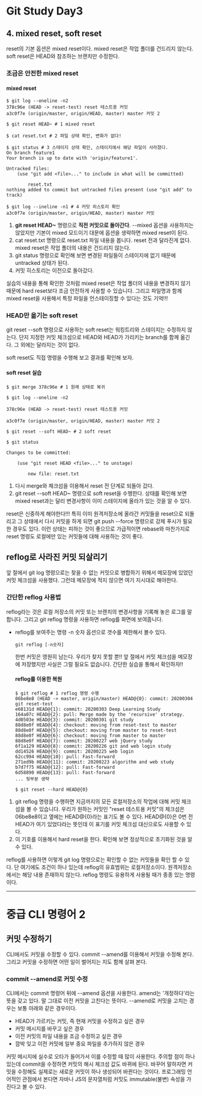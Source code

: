 # Git Study Day3

## 4. mixed reset, soft reset

reset의 기본 옵션은 mixed reset이다. mixed reset은 작업 폴더를 건드리지 않는다. soft reset은 HEAD와 참조하는 브랜치만 수정한다.

### 조금은 안전한 mixed reset

#### mixed reset

```
$ git log --oneline -n2
378c96e (HEAD -> reset-test) reset 테스트용 커밋
a3c0f7e (origin/master, origin/HEAD, master) master 커밋 2

$ git reset HEAD~ # 1 mixed reset

$ cat reset.txt # 2 파일 상태 확인, 변화가 없다!

$ git status # 3 스테이지 상태 확인, 스테이지에서 해당 파일이 사라졌다.
On branch feature1
Your branch is up to date with 'origin/feature1'.

Untracked files:
	(use "git add <file>..." to include in what will be committed)
		
		reset.txt
nothing added to commit but untracked files present (use "git add" to track)

$ git log --ineline -n1 # 4 커밋 히스토리 확인
a3c0f7e (origin/master, origin/HEAD, master) master 커밋
```

1. **git reset HEAD~** 명령으로 **직전 커밋으로 돌아간다**. --mixed 옵션을 사용하지는 않았지만 기본이 mixed 모드이기 대문에 옵션을 생략하면 mixed reset이 된다.
2. cat reset.txt 명령으로 reset.txt 파일 내용을 봅니다. reset 전과 달라진게 없다. mixed reset은 작업 폴더의 내용은 건드리지 않는다.
3. git status 명령으로 확인해 보면 변경된 파일들이 스테이지에 없기 때문에 untracked 상태가 된다. 
4. 커밋 히스토리는 이전으로 돌아갔다.

실습의 내용을 통해 확인한 것처럼 mixed reset은 작업 폴더의 내용을 변경하지 않기 때문에 hard reset보다 조금 안전하게 사용할 수 있습니다. 그리고 파일명과 함께 mixed reset을 사용해서 특정 파일을 언스테이징할 수 있다는 것도 기억!!!

### HEAD만 옮기는 soft reset

git reset --soft 명령으로 사용하는 soft reset는 워킹트리와 스테이지는 수정하지 않는다. 단지 지정한 커밋 체크섬으로 HEAD와 HEAD가 가리키는 branch를 함께 옮긴다. 그 외에는 달라지는 것이 없다.

soft reset도 직접 명령을 수행해 보고 결과를 확인해 보자.

#### soft reset 실습

```
$ git merge 378c96e # 1 원래 상태로 복귀

$ git log --oneline -n2

378c96e (HEAD -> reset-test) reset 테스트용 커밋

a3c0f7e (origin/master, origin/HEAD, master) master 커밋 2

$ git reset --soft HEAD~ # 2 soft reset

$ git status

Changes to be committed:

	(use "git reset HEAD <file>..." to unstage)

		new file: reset.txt
```

1. 다시 merge와 체크섬을 이용해서 reset 전 단계로 되돌아 갔다.
2. git reset --soft HEAD~ 명령으로 soft reset을 수행한다. 상태를 확인해 보면 mixed reset과는 달리 변경사항이 이미 스테이지에 올라가 있는 것을 알 수 있다.

reset은 신중하게 해야한다!!! 특히 이미 원격저장소에 올라간 커밋들을 reset으로 되돌리고 그 상태에서 다시 커밋을 하게 되면 git push --force 명령으로 강제 푸시가 필요한 경우도 있다. 이런 상태는 피하는 것이 좋으므로 가급적이면 rebase와 마찬가지로 reset 명령도 로컬에만 있는 커밋들에 대해 사용하는 것이 좋다.

## reflog로 사라진 커밋 되살리기

앞 절에서 git log 명령으로는 찾을 수 없는 커밋으로 병합하기 위해서 메모장에 있었던 커밋 체크섬을 사용했다. 그런데 메모장에 적지 않으면 여기 지시대로 해야한다.

### 간단한 reflog 사용법

reflog라는 것은 로컬 저장소의 커밋 또는 브랜치의 변경사항을 기록해 놓은 로그를 말합니다. 그리고 git reflog 명령을 사용하면 reflog를 화면에 보여줍니다.

- reflog를 보여주는 명령 -n 숫자 옵션으로 갯수를 제한해서 볼수 있다.

  ```
  git reflog [-n숫자]
  ```

  한번 커밋은 영원히 남는다. 우리가 찾지 못할 뿐!! 앞 절에서 커밋 체크섬을 메모장에 저장했지만 사실은 그럴 필요도 없습니다. 간단한 실습을 통해서 확인하자!!

  #### reflog를 이용한 복원

  ```
  $ git reflog # 1 reflog 명령 수행
  06be8e8 (HEAD -> master, origin/master) HEAD@{0}: commit: 20200304 git reset-test
  e68131d HEAD@{1}: commit: 20200303 Deep Learning Study
  164a07c HEAD@{2}: pull: Merge made by the 'recursive' strategy.
  4d0503e HEAD@{3}: commit: 20200301 git study
  88d8e0f HEAD@{4}: checkout: moving from reset-test to master
  88d8e0f HEAD@{5}: checkout: moving from master to reset-test
  88d8e0f HEAD@{6}: checkout: moving from master to master
  88d8e0f HEAD@{7}: commit: 20200227 web jQuery study
  6f1a129 HEAD@{8}: commit: 20200226 git and web login study
  dd14526 HEAD@{9}: commit: 20200225 web login
  62cc994 HEAD@{10}: pull: Fast-forward
  271ed9b HEAD@{11}: commit: 20200223 algorithm and web study
  b7d7f75 HEAD@{12}: pull: Fast-forward
  6d58890 HEAD@{13}: pull: Fast-forward
  ... 뒷부분 생략
  
  $ git reset --hard HEAD@{0}
  ```

1. git reflog 명령을 수행하면 지금까지의 모든 로컬저장소의 작업에 대해 커밋 체크섬을 볼 수 있습니다. 우리가 원하는 커밋인 "reset 테스트용 커밋"의 체크섬은 06be8e8이고 옆에는 HEAD@{0}라는 표기도 볼 수 있다. HEAD@{0}은 0번 전 HEAD가 여기 있었다라는 뜻인데 이 표기를 커밋 체크섬 대신으로도 사용할 수 있다.
2. 이 기호를 이용해서 hard reset을 한다. 확인해 보면 정상적으로 초기화된 것을 알 수 있다.

reflog를 사용하면 이렇게 git log 명령으로는 확인할 수 없는 커밋들을 확인 할 수 있다. 단 여기에도 조건이 하나 있는데 reflog의 유효범위는 로컬저장소이다. 원격저장소에서는 해당 내용 존재하지 않는다. reflog 명령도 유용하게 사용될 때가 종종 있는 명령이다.

------------

# 중급 CLI 명령어 2

## 커밋 수정하기

CLI에서도 커밋을 수정할 수 있다. commit --amend를 이용해서 커밋을 수정해 본다. 그리고 커밋을 수정하면 어떤 일이 벌어지는 지도 함께 살펴 본다.

### commit --amend로 커밋 수정

CLI에서는 commit 명령어 뒤에 --amend 옵션을 사용한다. amend는 '개정하다'라는 뜻을 갖고 있다. 말 그대로 이전 커밋을 고친다는 뜻이다. --amend로 커밋을 고치는 경우는 보통 아래와 같은 경우이다.

- HEAD가 가르키는 커밋, 즉 현재 커밋을 수정하고 싶은 경우
- 커밋 메시지를 바꾸고 싶은 경우
- 이전 커밋의 파일 내용을 조금 수정하고 싶은 경우
- 깜박 잊고 이전 커밋에 일부 중요 파일을 추가하지 않은 경우

커밋 메시지에 실수로 오타가 들어가서 이를 수정할 때 많이 사용한다. 주의할 점이 하나 있는데 commit을 수정하면 커밋의 해시 체크섬 값도 바뀌에 된다. 바꾸어 말하자면 커밋을 수정해도 실제로는 새로운 커밋이 하나 생성되어 바뀐다는 것이다. 프로그래밍 언어적인 관점에서 본다면 자바나 JS의 문자열처럼 커밋도 immutable(불변) 속성을 가진다고 볼 수 있다.